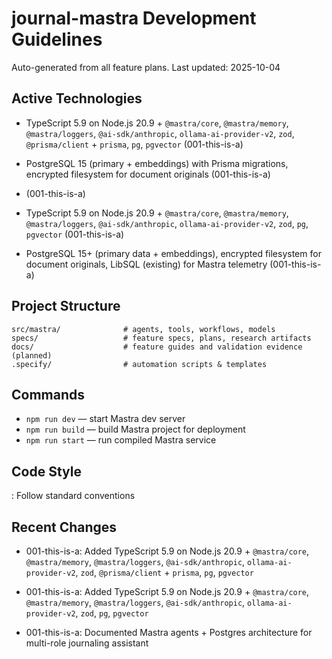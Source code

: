 # journal-mastra Development Guidelines

Auto-generated from all feature plans. Last updated: 2025-10-04

## Active Technologies
- TypeScript 5.9 on Node.js 20.9 + `@mastra/core`, `@mastra/memory`, `@mastra/loggers`, `@ai-sdk/anthropic`, `ollama-ai-provider-v2`, `zod`, `@prisma/client` + `prisma`, `pg`, `pgvector` (001-this-is-a)
- PostgreSQL 15 (primary + embeddings) with Prisma migrations, encrypted filesystem for document originals (001-this-is-a)

- (001-this-is-a)
- TypeScript 5.9 on Node.js 20.9 + `@mastra/core`, `@mastra/memory`, `@mastra/loggers`, `@ai-sdk/anthropic`, `ollama-ai-provider-v2`, `zod`, `pg`, `pgvector` (001-this-is-a)
- PostgreSQL 15+ (primary data + embeddings), encrypted filesystem for document originals, LibSQL (existing) for Mastra telemetry (001-this-is-a)

## Project Structure

```
src/mastra/              # agents, tools, workflows, models
specs/                   # feature specs, plans, research artifacts
docs/                    # feature guides and validation evidence (planned)
.specify/                # automation scripts & templates
```

## Commands

- `npm run dev` — start Mastra dev server
- `npm run build` — build Mastra project for deployment
- `npm run start` — run compiled Mastra service

## Code Style

: Follow standard conventions

## Recent Changes
- 001-this-is-a: Added TypeScript 5.9 on Node.js 20.9 + `@mastra/core`, `@mastra/memory`, `@mastra/loggers`, `@ai-sdk/anthropic`, `ollama-ai-provider-v2`, `zod`, `@prisma/client` + `prisma`, `pg`, `pgvector`

- 001-this-is-a: Added TypeScript 5.9 on Node.js 20.9 + `@mastra/core`, `@mastra/memory`, `@mastra/loggers`, `@ai-sdk/anthropic`, `ollama-ai-provider-v2`, `zod`, `pg`, `pgvector`
- 001-this-is-a: Documented Mastra agents + Postgres architecture for multi-role journaling assistant

<!-- MANUAL ADDITIONS START -->
<!-- MANUAL ADDITIONS END -->
